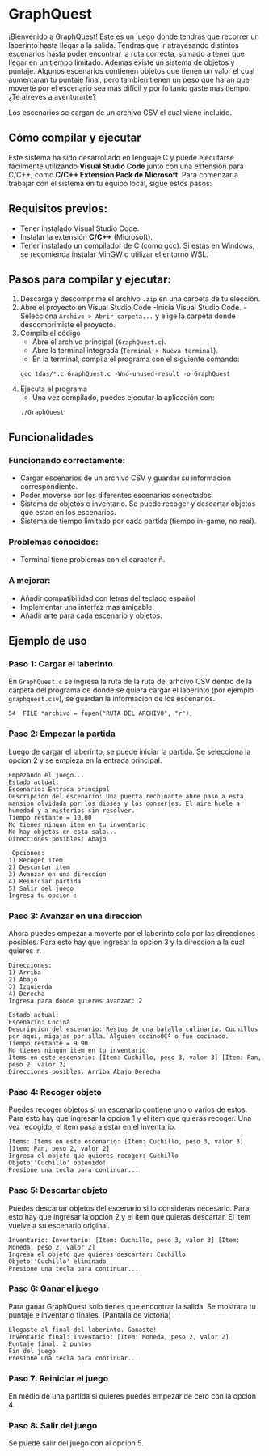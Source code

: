 # GraphQuest

¡Bienvenido a GraphQuest! Este es un juego donde tendras que recorrer un laberinto hasta llegar a la salida. Tendras que ir atravesando distintos escenarios hasta poder encontrar la ruta correcta, sumado a tener que llegar en un tiempo limitado. Ademas existe un sistema de objetos y puntaje. Algunos escenarios contienen objetos que tienen un valor el cual aumentaran tu puntaje final, pero tambien tienen un peso que haran que moverte por el escenario sea mas dificil y por lo tanto gaste mas tiempo. ¿Te atreves a aventurarte?

Los escenarios se cargan de un archivo CSV el cual viene incluido.

## Cómo compilar y ejecutar

Este sistema ha sido desarrollado en lenguaje C y puede ejecutarse fácilmente utilizando **Visual Studio Code** junto con una extensión para C/C++, como **C/C++ Extension Pack de Microsoft**. Para comenzar a trabajar con el sistema en tu equipo local, sigue estos pasos:

## Requisitos previos:

- Tener instalado Visual Studio Code.
- Instalar la extensión **C/C++** (Microsoft).
- Tener instalado un compilador de C (como gcc). Si estás en Windows, se recomienda instalar MinGW o utilizar el entorno WSL.

## Pasos para compilar y ejecutar:

1. Descarga y descomprime el archivo `.zip` en una carpeta de tu elección.
2. Abre el proyecto en Visual Studio Code
    -Inicia Visual Studio Code.
    -Selecciona `Archivo > Abrir carpeta...` y elige la carpeta donde descomprimiste el proyecto.
3. Compila el código
    - Abre el archivo principal (`GraphQuest.c`).
    - Abre la terminal integrada (`Terminal > Nueva terminal`).
    - En la terminal, compila el programa con el siguiente comando:
    ```
    gcc tdas/*.c GraphQuest.c -Wno-unused-result -o GraphQuest
    ```
4. Ejecuta el programa
    - Una vez compilado, puedes ejecutar la aplicación con:
    ```
    ./GraphQuest
    ```

## Funcionalidades

### Funcionando correctamente:
- Cargar escenarios de un archivo CSV y guardar su informacion correspondiente.
- Poder moverse por los diferentes escenarios conectados.
- Sistema de objetos e inventario. Se puede recoger y descartar objetos que estan en los escenarios.
- Sistema de tiempo limitado por cada partida (tiempo in-game, no real).

### Problemas conocidos:
- Terminal tiene problemas con el caracter ñ.

### A mejorar:
- Añadir compatibilidad con letras del teclado español
- Implementar una interfaz mas amigable.
- Añadir arte para cada escenario y objetos. 

## Ejemplo de uso
### Paso 1: Cargar el laberinto
En `GraphQuest.c` se ingresa la ruta de la ruta del arhcivo CSV dentro de la carpeta del programa  de donde se quiera cargar el laberinto (por ejemplo `graphquest.csv`), se guardan la informacion de los escenarios.

```
54  FILE *archivo = fopen("RUTA DEL ARCHIVO", "r");
```

### Paso 2: Empezar la partida
Luego de cargar el laberinto, se puede iniciar la partida. Se selecciona la opcion 2 y se empieza en la entrada principal.
```
Empezando el juego...
Estado actual:
Escenario: Entrada principal
Descripcion del escenario: Una puerta rechinante abre paso a esta mansion olvidada por los dioses y los conserjes. El aire huele a humedad y a misterios sin resolver.
Tiempo restante = 10.00
No tienes ningun item en tu inventario
No hay objetos en esta sala...
Direcciones posibles: Abajo

 Opciones:
1) Recoger item
2) Descartar item
3) Avanzar en una direccion
4) Reiniciar partida
5) Salir del juego
Ingresa tu opcion :
```

### Paso 3: Avanzar en una direccion
Ahora puedes empezar a moverte por el laberinto solo por las direcciones posibles. Para esto hay que ingresar la opcion 3 y la direccion a la cual quieres ir.
```
Direcciones:
1) Arriba
2) Abajo
3) Izquierda
4) Derecha
Ingresa para donde quieres avanzar: 2
```
```
Estado actual:
Escenario: Cocina
Descripcion del escenario: Restos de una batalla culinaria. Cuchillos por aqui, migajas por alla. Alguien cocinoÔÇª o fue cocinado.  
Tiempo restante = 9.90
No tienes ningun item en tu inventario
Items en este escenario: [Item: Cuchillo, peso 3, valor 3] [Item: Pan, peso 2, valor 2]
Direcciones posibles: Arriba Abajo Derecha
```

### Paso 4: Recoger objeto
Puedes recoger objetos si un escenario contiene uno o varios de estos. Para esto hay que ingresar la opcion 1 y el item que quieras recoger. Una vez recogido, el item pasa a estar en el inventario.
```
Items: Items en este escenario: [Item: Cuchillo, peso 3, valor 3] [Item: Pan, peso 2, valor 2]
Ingresa el objeto que quieres recoger: Cuchillo
Objeto 'Cuchillo' obtenido! 
Presione una tecla para continuar...
```
### Paso 5: Descartar objeto
Puedes descartar objetos del escenario si lo consideras necesario. Para esto hay que ingresar la opcion 2 y el item que quieras descartar. El item vuelve a su escenario original.
```
Inventario: Inventario: [Item: Cuchillo, peso 3, valor 3] [Item: Moneda, peso 2, valor 2]
Ingresa el objeto que quieres descartar: Cuchillo
Objeto 'Cuchillo' eliminado 
Presione una tecla para continuar...
```
### Paso 6: Ganar el juego
Para ganar GraphQuest solo tienes que encontrar la salida. Se mostrara tu puntaje e inventario finales.
(Pantalla de victoria)
```
Llegaste al final del laberinto. Ganaste!
Inventario final: Inventario: [Item: Moneda, peso 2, valor 2]
Puntaje final: 2 puntos
Fin del juego
Presione una tecla para continuar...
```
### Paso 7: Reiniciar el juego
En medio de una partida si quieres puedes empezar de cero con la opcion 4.
### Paso 8: Salir del juego
Se puede salir del juego con al opcion 5.